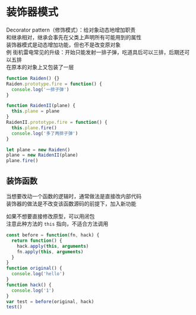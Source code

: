 # 装饰器模式

Decorator pattern（修饰模式）：给对象动态地增加职责  
和继承相对，继承会事先在父类上声明所有可能用到的属性  
装饰器模式是动态增加功能，但也不是改变原对象  
例
街机雷电常见的升级：开始只能发射一排子弹，吃道具后可以三排，后期还可以五排  
在原本的对象上又包装了一层

```js
function Raiden() {}
Raiden.prototype.fire = function() {
  console.log('一排子弹')
}

function RaidenII(plane) {
  this.plane = plane
}
RaidenII.prototype.fire = function() {
  this.plane.fire()
  console.log('多了两排子弹')
}

let plane = new Raiden()
plane = new RaidenII(plane)
plane.fire()
```

## 装饰函数

当想要改动一个函数的逻辑时，通常做法是直接改内部代码  
装饰器的做法是不改变该函数源码的前提下，加入新功能

如果不想要直接修改原型，可以用闭包  
注意此种方法的 `this` 指向，不适合方法调用

```js
const before = function(fn, hack) {
  return function() {
    hack.apply(this, arguments)
    fn.apply(this, arguments)
  }
}
function original() {
  console.log('hello')
}
function hack() {
  console.log('1')
}
var test = before(original, hack)
test()
```
